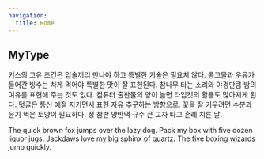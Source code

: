 ```yaml
---
navigation:
  title: Home
---
```


## MyType

키스의 고유 조건은 입술끼리 만나야 하고 특별한 기술은 필요치 않다. 콩고물과 우유가 들어간 빙수는 차게 먹어야 특별한 맛이 잘 표현된다. 참나무 타는 소리와 야경만큼 밤의 여유를 표현해 주는 것도 없다. 컴퓨터 출판물의 양이 늘면 타입킷의 활용도 많아지게 된다. 덧글은 통신 예절 지키면서 표현 자유 추구하는 방향으로. 꽃을 잘 키우려면 수분과 윤기 먹은 토양이 필요하다. 정 참판 양반댁 규수 큰 교자 타고 혼례 치른 날.  

The quick brown fox jumps over the lazy dog. Pack my box with five dozen liquor jugs. Jackdaws love my big sphinx of quartz. The five boxing wizards jump quickly.  